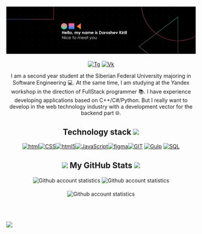 [![MasterHead](header-title.png)](https://github.com/DKMFzF)


<p align="center">
    <a href="https://t.me/DKMFzF" target="blank"><img align="center" src="https://cdn.icon-icons.com/icons2/923/PNG/96/telegram_icon-icons.com_72055.png" alt="Tg" width="40px" height="40px" /></a>
    <a href="https://vk.com/dkmfzf" target="blank"><img align="center" src="https://cdn.icon-icons.com/icons2/1753/PNG/96/iconfinder-social-media-applications-32vk-4102593_113806.png" alt="Vk" width="40px" height="40px" /></a>
</p>

<p align="center">
    I am a second year student at the Siberian Federal University majoring in Software Engineering 💻. At the same time, I am studying at the Yandex workshop in the direction of FullStack programmer 📚. I have experience developing applications based on C++/C#/Python. But I really want to develop in the web technology industry with a development vector for the backend part 🌐.
</p>

<div>
    <h2 align="center">Technology stack <img src="https://media.giphy.com/media/WUlplcMpOCEmTGBtBW/giphy.gif" width="40" aria-hidden="true"> </h2>
    <p align="center"> 
        <a href="https://www.w3.org/html/" target="_blank"> 
            <img src="https://cdn.icon-icons.com/icons2/2107/PNG/96/file_type_html_icon_130541.png" alt="html" width="40" height="40"/></a><a href="https://www.w3schools.com/w3css/default.asp" target="_blank"><img src="https://cdn.icon-icons.com/icons2/2107/PNG/96/file_type_css_icon_130661.png" alt="CSS" width="40" height="40"/></a><a href="https://sass-lang.com/" target="_blank"><img src="https://cdn.icon-icons.com/icons2/2107/PNG/96/file_type_sass_icon_130182.png" alt="html5" width="40" height="40"/></a><a href="https://js.org/" target="_blank"><img src="https://cdn.icon-icons.com/icons2/2108/PNG/96/javascript_icon_130900.png" alt="JavaScript" width="40" height="40"/></a><a href="https://www.figma.com/" target="_blank"><img src="https://www.vectorlogo.zone/logos/figma/figma-icon.svg" alt="figma" width="40" height="40"/></a><a href="https://git-scm.com/" target="_blank"><img src="https://www.vectorlogo.zone/logos/git-scm/git-scm-icon.svg" alt="GIT" width="40" height="40"/></a>
        <a href="https://gulpjs.com/" target="_blank"><img src="https://cdn.icon-icons.com/icons2/2107/PNG/96/file_type_gulp_icon_130557.png" alt="Gulp" width="40" height="40"/></a> 
        <a href="" target="_blank"><img src="https://cdn.icon-icons.com/icons2/9/PNG/96/sql_racer_gamedatabase_sql_1526.png" alt="SQL" width="40" height="40"/></a> 
    </p>
</div>

<h2 aria-hidden="true" align="center" style="margin=0; paddong=0"><img src="https://emojis.slackmojis.com/emojis/images/1531849430/4246/blob-sunglasses.gif?1531849430" width="30"/> My GitHub Stats <img src="https://media.giphy.com/media/12oufCB0MyZ1Go/giphy.gif" width="50" aria-hidden="true"></h2>

<div href="https://github.com/dkmfzf/github-readme-stats" align="center">
    <img src="https://github-readme-streak-stats.herokuapp.com?user=dkmfzf&theme=tokyonight&card_width=535&card_height=248" alt="Github account statistics" align="center"/>
    <img src="https://github-readme-stats.vercel.app/api/top-langs/?username=dkmfzf&langs_count=10&theme=tokyonight" alt="Github account statistics" align="center"/>
    <br>
    <br>
    <img src="https://github-readme-stats.vercel.app/api?username=dkmfzf&theme=tokyonight" alt="Github account statistics" align="center" />
</div>

<div>
    <br>
    <br>
    <br>
</div>

![](https://komarev.com/ghpvc/?username=dkmfzf&color=green)
